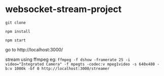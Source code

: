 # websocket-stream-project


`git clone`

`npm install` 

`npm start`

go to http://localhost:3000/

stream using ffmpeg eg:
`ffmpeg -f dshow -framerate 25 -i video="Integrated Camera" -f mpegts -codec:v mpeg1video -s 640x480 -b:v 1000k -bf 0 http://localhost:3000/streamer`

